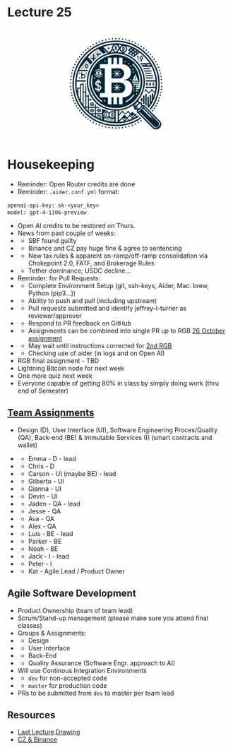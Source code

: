 # Lecture 25

<div align="center">
  <img src="./Tax_transparency_Bitcoin.png" width="250" height="250" />
</div>

# Housekeeping

- Reminder: Open Router credits are done
- Reminder: `.aider.conf.yml` format:
```
openai-api-key: sk-<your_key>
model: gpt-4-1106-preview
```
- Open AI credits to be restored on Thurs.
- News from past couple of weeks:
- * SBF found guilty
- * Binance and CZ pay huge fine & agree to sentencing
- * New tax rules & apparent on-ramp/off-ramp consolidation via Chokepoint 2.0, FATF, and Brokerage Rules
- * Tether dominance; USDC decline...
- Reminder: for Pull Requests:
- * Complete Environment Setup (git, ssh-keys, Aider, Mac: brew, Python (pip3...))
- * Ability to push and pull (including upstream)
- * Pull requests submitted and identify jeffrey-l-turner as reviewer/approver
- * Respond to PR feedback on GitHub
- * Assignments can be combined into single PR up to RGB [26 October assignment](../assignments/26_Oct_2023.md)
- * May wait until instructions corrected for [2nd RGB](../assignments/31_Oct_2023.md)
- * Checking use of aider (in logs and on Open AI)
- RGB final assignment - TBD
- Lightning Bitcoin node for next week
- One more quiz next week 
- Everyone capable of getting 80% in class by simply doing work (thru end of Semester) 

## [Team Assignments](../Dating-DApp/data_ideation.excalidraw)

- Design (D), User Interface (UI), Software Engineering Proces/Quality (QA), Back-end (BE) & Immutable Services (I) (smart contracts and wallet) 
- * Emma - D - lead
- * Chris - D

- * Carson - UI (maybe BE) - lead
- * Gilberto - UI
- * Gianna - UI
- * Devin - UI

- * Jaden - QA - lead
- * Jesse - QA
- * Ava - QA
- * Alex - QA

- * Luis - BE - lead
- * Parker - BE
- * Noah - BE

- * Jack - I - lead
- * Peter - I

- * Kat - Agile Lead / Product Owner

## Agile Software Development

- Product Ownership (team of team lead)
- Scrum/Stand-up management (please make sure you attend final classes)
- Groups & Assignments:
- * Design
- * User Interface
- * Back-End
- * Quality Assurance (Software Engr. approach to AI)
- Will use Continous Integration Environments
- * `dev` for non-accepted code
- * `master` for production code
- PRs to be submitted from `dev` to master per team lead

## Resources

* [Last Lecture Drawing](../Dating-DApp/data_ideation.png)
* [CZ & Binance](https://youtu.be/EljWmKzRmFQ?si=4ewWsWo__RewuBBl)
